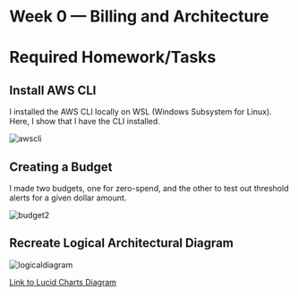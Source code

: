 # Week 0 — Billing and Architecture

# Required Homework/Tasks

## Install AWS CLI

I installed the AWS CLI locally on WSL (Windows Subsystem for Linux).
Here, I show that I have the CLI installed.

![awscli](https://user-images.githubusercontent.com/125153369/219493838-fde90a87-cc98-4af9-a4cd-0838558cd8c7.PNG)

## Creating a Budget

I made two budgets, one for zero-spend, and the other to test out threshold alerts for a given dollar amount.

![budget2](https://user-images.githubusercontent.com/125153369/219494362-cb0d7e7d-c09f-44c8-8ca4-fbe5e933fa29.PNG)

## Recreate Logical Architectural Diagram

![logicaldiagram](https://user-images.githubusercontent.com/125153369/219496608-788620de-439e-47bf-aec4-9bfc846be21a.PNG)

[Link to Lucid Charts Diagram](https://lucid.app/lucidchart/59a955a3-54d5-4417-8987-415cfd056443/edit?viewport_loc=-566%2C-198%2C3328%2C1598%2C0_0&invitationId=inv_ab5a21f6-2675-4384-a1aa-f7af89d66525)


